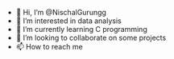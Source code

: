 - 👋 Hi, I’m @NischalGurungg
- 👀 I’m interested in data analysis
- 🌱 I’m currently learning C programming
- 💞️ I’m looking to collaborate on some projects
- 📫 How to reach me 

